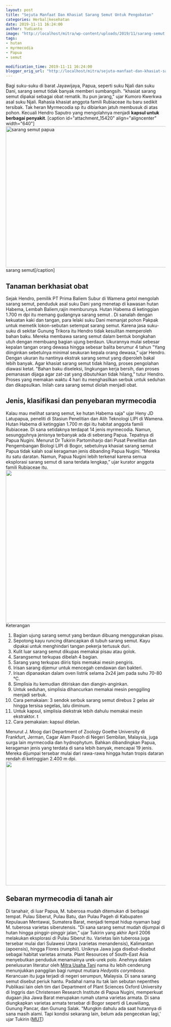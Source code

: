 ```yaml
---
layout: post
title: "Sejuta Manfaat Dan Khasiat Sarang Semut Untuk Pengobatan"
categories: Herbal|kesehatan
date: 2019-11-11 16:24:00
author: Yudianto
image: "http://localhost/mitra/wp-content/uploads/2019/11/sarang-semut.jpg"
tags:
- hutan
- myrmecodia
- Papua
- semut

modification_time: 2019-11-11 16:24:00
blogger_orig_url: "http://localhost/mitra/sejuta-manfaat-dan-khasiat-sarang.html"
---
```


Bagi suku-suku di barat Jayawijaya, Papua, seperti suku Njali dan suku Dani, sarang semut tidak banyak memberi sumbangsih. "khasiat sarang semut dipakai sebagai obat rematik. Itu pun jarang," ujar Kumoro Kwerkwa asal suku Njali.
Rahasia khasiat anggota famili Rubiaceae itu baru sedikit tersibak. Tak heran Myrmecodia sp itu dibiarkan jatuh membusuk di atas pohon. Kecuali Hendro Saputro yang mengolahnya menjadi <b>kapsul untuk berbagai penyakit</b>.
[caption id="attachment_15420" align="aligncenter" width="640"]<a href="http://127.0.0.1/mitra/wp-content/uploads/2019/11/semut_640x444.jpg"><img class="wp-image-15420 size-full" src="http://127.0.0.1/mitra/wp-content/uploads/2019/11/semut_640x444.jpg" alt="sarang semut papua" width="640" height="444" /></a> sarang semut[/caption]
<h2 id="obat">Tanaman berkhasiat obat</h2>
Sejak Hendro, pemilik PT Prima Baliem Subur di Wamena getol mengolah sarang semut, penduduk asal suku Dani yang menetap di kawasan hutan Habema, Lembah Baliem,rajin memburunya. Hutan Habema di ketinggian 1.700 m dpi itu memang gudangnya sarang semut .
Di sanalah dengan kekuatan kaki dan tangan, para lelaki suku Dani memanjat pohon Pakpak untuk memetik lokon-sebutan setempat sarang semut.
Karena jasa suku-suku di sekitar Gunung Trikora itu Hendro tidak kesulitan memperoleh bahan baku. Mereka membawa sarang semut dalam bentuk bongkahan utuh dengan membuang bagian ujung berdaun.
Ukurannya mulai sebesar kepalan tangan orang dewasa hingga sebesar balita berumur 4 tahun
"Yang diinginkan sebetulnya minimal seukuran kepala orang dewasa,” ujar Hendro. Dengan ukuran itu nantinya ekstrak sarang semut yang diperoleh bakal lebih banyak.
Agar khasiat sarang semut tidak hilang, proses pengolahan diawasi ketat. "Bahan baku diseleksi, lingkungan kerja bersih, dan proses pemanasan dijaga agar zat-zat yang dibutuhkan tidak hilang,” tutur Hendro.
Proses yang memakan waktu 4 hari itu menghasilkan serbuk untuk seduhan dan dikapsulkan. Inilah cara sarang semut diolah menjadi obat.
<h2 id="myrmecodia">Jenis, klasifikasi dan penyebaran myrmecodia</h2>
Kalau mau melihat sarang semut, ke hutan Habema saja" ujar Heny JD Latupapua, peneliti di Stasiun Penelitian dan Alih Teknologi LIPI di Wamena. Hutan Habema di ketinggian 1.700 m dpi itu habitat anggota famili Rubiaceae.
Di sana setidaknya terdapat 14 jenis myrmecodia. Namun, sesungguhnya jenisnya terbanyak ada di seberang Papua. Tepatnya di Papua Nugini.
Menurut Dr Tukirin Partomiharjo dari Pusat Penelitian dan Pengembangan Biologi LIPI di Bogor, sebetulnya khasiat sarang semut Papua tidak kalah soal keragaman jenis dibanding Papua Nugini.
"Mereka itu satu daratan. Namun, Papua Nugini lebih terkenal karena semua eksplorasi sarang semut di sana terdata lengkap,” ujar kurator anggota famili Rubiaceae itu.
<a href="http://127.0.0.1/mitra/wp-content/uploads/2019/11/semut_571x480.jpg"><img class="aligncenter wp-image-15415 size-full" src="http://127.0.0.1/mitra/wp-content/uploads/2019/11/semut_571x480.jpg" alt="" width="571" height="480" /></a>
Keterangan
<ol>
 	<li>Bagian ujung sarang semut yang berdaun dibuang menggunakan pisau.</li>
 	<li>Sepotong kayu runcing ditancapkan di tubuh sarang semut. Kayu dipakai untuk menghindari tangan pekerja tertusuk duri.</li>
 	<li>Kulit luar sarang semut dikupas memakai pisau atau golok.</li>
 	<li>Sarangsemut terkupas dibelah 4 bagian.</li>
 	<li>Sarang yang terkupas diiris tipis memakai mesin pengiris.</li>
 	<li>Irisan sarang dijemur untuk mencegah cendawan dan bakteri.</li>
 	<li>Irisan dipanaskan dalam oven listrik selama 2x24 jam pada suhu 70-80 °C.</li>
 	<li>Simplisia itu kemudian ditiriskan dan diangin-anginkan.</li>
 	<li>Untuk seduhan, simplisia dihancurkan memakai mesin penggiling menjadi serbuk.</li>
 	<li>Cara pemakaian: 3 sendok serbuk sarang semut direbus 2 gelas air hingga tersisa segelas, lalu diminum.</li>
 	<li>Untuk kapsul, simplisia diekstrak lebih dahulu memakai mesin ekstraktor. t</li>
 	<li>Cara pemakaian: kapsul ditelan.</li>
</ol>
Menurut J. Moog dari Department of Zoology Goethe University di Frankfurt, Jerman, Cagar Alam Pasoh di Negeri Sembilan, Malaysia, juga surga lain myrmecodia dan hydnophytum.
Bahkan dibandingkan Papua, keragaman jenis yang terdata di sana lebih banyak, mencapai 19 jenis. Mereka dijumpai tersebar mulai dari rawa-rawa hingga hutan tropis dataran rendah di ketinggian 2.400 m dpi.<a href="http://127.0.0.1/mitra/wp-content/uploads/2019/11/peta_640x390-1.jpg"><img class="aligncenter wp-image-15418 size-full" src="http://127.0.0.1/mitra/wp-content/uploads/2019/11/peta_640x390-1.jpg" alt="" width="640" height="390" /></a>
<h2 id="myrmecodia">Sebaran myrmecodia di tanah air</h2>
Di tanahair, di luar Papua, M. tuberosa mudah ditemukan di berbagai tempat. Pulau Siberut, Pulau Batu, dan Pulau Pageh di Kabupaten Kepulauan Mentawai, Sumatera Barat, menjadi tempat hidup nyaman bagi M. tuberosa varietas siberutensis.
"Di sana sarang semut mudah dijumpai di hutan hingga pinggir-pinggir jalan,” ujar Tukirin yang akhir April 2006 melakukan eksplorasi di Pulau Siberut itu.
Varietas lain tuberosa juga tersebar mulai dari Sulawesi Utara (varietas menandensis), Kalimantan (apoensis), hingga Flores (rumphii). Uniknya Jawa juga disebut-disebut sebagai habitat varietas armata. Plant Resources of South-East Asia menyebutkan penduduk menamainya urek-urek polo.
Anehnya dalam penelusuran literatur oleh <a href="http://127.0.0.1/mitra">Mitra Usaha Tani</a> nama itu lebih cenderung menunjukkan panggilan bagi rumput mutiara <em>Hedyotis corymbosa</em>. Kerancuan itu juga terjadi di negeri serumpun, Malaysia. Di sana sarang semut disebut periuk hantu. Padahal nama itu tak lain sebutan nepenthes
Publikasi lain oleh tim dari Department of Plant Sciences Oxford University di Inggris dan Christensen Research Institute di Papua Nugini, memperkuat dugaan jika Jawa Barat merupakan rumah utama varietas armata.
Di sana diungkapkan varietas armata tersebar di Bogor seperti di Leuwiliang, Gunung Pancar, dan Gunung Salak. "Mungkin dahulu ada saat hutannya di sana masih alami. Tapi kondisi sekarang lain, belum ada pengecekan lagi,’ ujar Tukirin (<a href="http://127.0.0.1/mitra/">MUT</a>)
